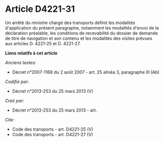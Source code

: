 # Article D4221-31

Un arrêté du ministre chargé des transports définit les modalités d'application du présent paragraphe, notamment les
modalités d'envoi de la déclaration préalable, les conditions de recevabilité du dossier de demande de titre de navigation et
son contenu et les modalités des visites prévues aux articles D. 4221-25 et D. 4221-27.

**Liens relatifs à cet article**

_Anciens textes_:

  - Décret n°2007-1168 du 2 août 2007 - art. 25 alinéa 3, paragraphe III (Ab)

_Codifié par_:

  - Décret n°2013-253 du 25 mars 2013 (V)

_Créé par_:

  - Décret n°2013-253 du 25 mars 2013 - art.

_Cite_:

  - Code des transports - art. D4221-25 (V)
  - Code des transports - art. D4221-27 (V)
